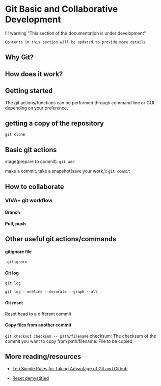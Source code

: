 # Git Basic and Collaborative Development

!!! warning "This section of the documentation is under development"
    
    Contents in this section will be updated to provide more details

## Why Git?

## How does it work?

## Getting started

The git actions/functions can be performed through command line or GUI depending on your preference.

<!-- #### Installing Git

Windows users : [Git for Windows](https://gitforwindows.org/)

On Windows, git bash is available as terminal for command line interface when `Git for Windows`  is installed.

GUI Clients to commit and interact with the repo through graphical interface : https://git-scm.com/downloads/guis

#### configuring git

Configure user

`git config` -->


## getting a copy of the repository

`git clone`

## Basic git actions

stage(prepare to commit): `git add`

make a commit, take a snapshot(save your work,): `git commit`




## How to collaborate

### VIVA+ git workflow

#### Branch


#### Pull, push


## Other useful git actions/commands

#### gitignore file

`.gitignore`


#### Git log

`git log`

`git log --oneline --decorate --graph --all`

#### Git reset

Reset head to a different commit


#### Copy files from another commit

 `git checkout checksum -- path/filename`
 checksum: The checksum of the commit you want to copy from
 path/filename: File to be copied



## More reading/resources

- [Ten Simple Rules for Taking Advantage of Git and Github](https://journals.plos.org/ploscompbiol/article?id=10.1371/journal.pcbi.1004947)


- [Reset demystified](https://git-scm.com/book/en/v2/Git-Tools-Reset-Demystified)
